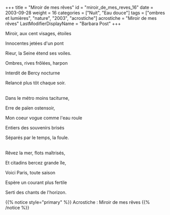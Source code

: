 +++
title = "Miroir de mes rêves"
id = "miroir_de_mes_reves_16"
date = 2003-09-28
weight = 16
categories = ["Nuit", "Eau douce"]
tags = ["ombres et lumières", "nature", "2003", "acrostiche"]
acrostiche = "Miroir de mes rêves"
LastModifierDisplayName = "Barbara Post"
+++

Miroir, aux cent visages, étoiles

Innocentes jetées d'un pont

Rieur, la Seine étend ses voiles.

Ombres, rives frôlées, harpon

Interdit de Bercy nocturne

Relancé plus tôt chaque soir.

 \
Dans le métro moins taciturne,

Erre de païen ostensoir,

Mon coeur vogue comme l'eau roule

Entiers des souvenirs brisés

Séparés par le temps, la foule.

 \
Rêvez la mer, flots maîtrisés,

Et citadins bercez grande île,

Voici Paris, toute saison

Espère un courant plus fertile

Serti des chants de l'horizon.

{{% notice style="primary" %}}
Acrostiche : Miroir de mes rêves
{{% /notice %}}
